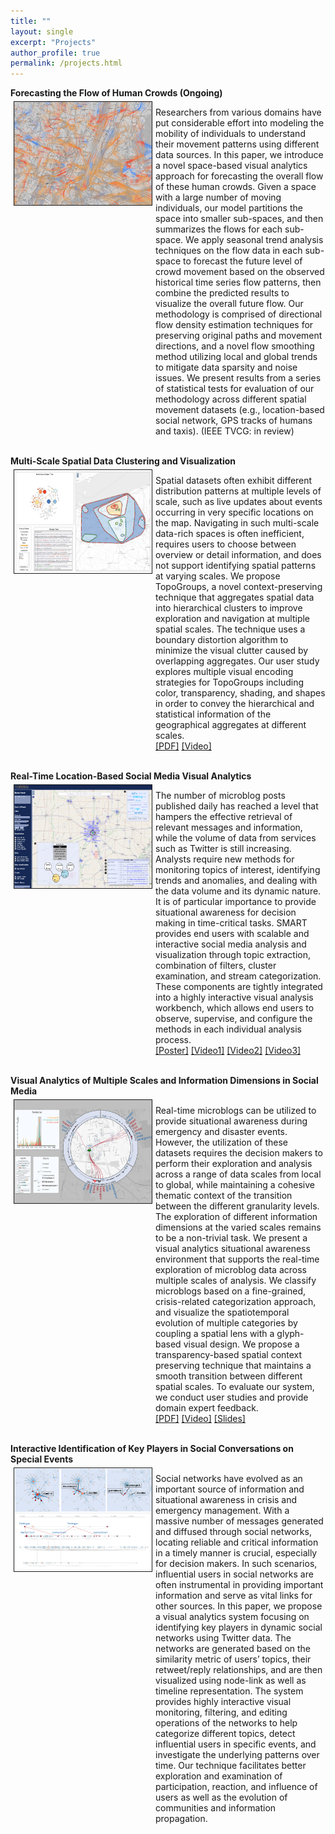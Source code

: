 ```yaml
---
title: ""
layout: single
excerpt: "Projects"
author_profile: true
permalink: /projects.html
---
```


**Forecasting the Flow of Human Crowds (Ongoing)**<br>
<img class="bord" style="float: left; margin: 5px 5px 5px 5px;" src="/images/TVCG17-teaser.png" width="220" border="1"/>
<p class="dsp" style="overflow: hidden;">Researchers from various domains have put considerable effort into modeling the mobility of individuals to understand their movement patterns using different data sources. In this paper, we introduce a novel space-based visual analytics approach for forecasting the overall flow of these human crowds. Given a space with a large number of moving individuals, our model partitions the space into smaller sub-spaces, and then summarizes the flows for each sub-space. We apply seasonal trend analysis techniques on the flow data in each sub-space to forecast the future level of crowd movement based on the observed historical time series flow patterns, then combine the predicted results to visualize the overall future flow. Our methodology is comprised of directional flow density estimation techniques for preserving original paths and movement directions, and a novel flow smoothing method utilizing local and global trends to mitigate data sparsity and noise issues. We present results from a series of statistical tests for evaluation of our methodology across different spatial movement datasets (e.g., location-based social network, GPS tracks of humans and taxis). (IEEE TVCG: in review)<br>
</p>

<br>**Multi-Scale Spatial Data Clustering and Visualization**<br>
<img class="bord" style="float: left; margin: 5px 5px 5px 5px;" src="/images/CHI17-teaser.png" width="220" border="1"/>
<p class="dsp" style="overflow: hidden;">Spatial datasets often exhibit different distribution patterns at multiple levels of scale, such as live updates about events occurring in very specific locations on the map. Navigating in such multi-scale data-rich spaces is often inefficient, requires users to choose between overview or detail information, and does not support identifying spatial patterns at varying scales. We propose TopoGroups, a novel context-preserving technique that aggregates spatial data into hierarchical clusters to improve exploration and navigation at multiple spatial scales. The technique uses a boundary distortion algorithm to minimize the visual clutter caused by overlapping aggregates. Our user study explores multiple visual encoding strategies for TopoGroups including color, transparency, shading, and shapes in order to convey the hierarchical and statistical information of the geographical aggregates at different scales.<br>
<a href="http://pixel.ecn.purdue.edu:8080/~zhan1486/permanent/CHI17/TopoGroups.pdf">[PDF]</a>
<a href="http://pixel.ecn.purdue.edu:8080/~zhan1486/permanent/CHI17/TopoGroups.mp4">[Video]</a>
</p>

<br>**Real-Time Location-Based Social Media Visual Analytics**<br>
<img class="bord" style="float: left; margin: 5px 5px 5px 5px;" src="/images/SMART.png" width="220" border="1"/>
<p class="dsp" style="overflow: hidden;">The number of microblog posts published daily has reached a level that hampers the effective retrieval of relevant messages and information, while the volume of data from services such as Twitter is still increasing. Analysts require new methods for monitoring topics of interest, identifying trends and anomalies, and dealing with the data volume and its dynamic nature. It is of particular importance to provide situational awareness for decision making in time-critical tasks. SMART provides end users with scalable and interactive social media analysis and visualization
through topic extraction, combination of filters, cluster examination, and stream categorization. These components are tightly integrated into a highly interactive visual analysis workbench, which allows end users to observe, supervise, and configure the methods in each individual analysis process.<br>
<a href="http://pixel.ecn.purdue.edu:8080/~zhan1486/permanent/SMART/SMARTPoster.pdf">[Poster]</a>
<a href="http://pixel.ecn.purdue.edu:8080/~zhan1486/permanent/SMART/SMARTDemo-bostonBombing.wmv">[Video1]</a>
<a href="http://pixel.ecn.purdue.edu:8080/~zhan1486/permanent/SMART/SMARTDemo-HurricaneSandy.wmv">[Video2]</a>
<a href="http://pixel.ecn.purdue.edu:8080/~zhan1486/permanent/SMART/SMARTDemo-SuperBowl.wmv">[Video3]</a>
</p>

<br>**Visual Analytics of Multiple Scales and Information Dimensions in Social Media**<br>
<img class="bord" style="float: left; margin: 5px 5px 5px 5px;" src="/images/EV16-teaser.png" width="220" border="1"/>
<p class="dsp" style="overflow: hidden;">Real-time microblogs can be utilized to provide situational awareness during emergency and disaster events. However, the utilization of these datasets requires the decision makers to perform their exploration and analysis across a range of data scales from local to global, while maintaining a cohesive thematic context of the transition between the different granularity levels. The exploration of different information dimensions at the varied scales remains to be a non-trivial task. We present a visual analytics situational awareness environment that supports the real-time exploration of microblog data across multiple scales of analysis. We classify microblogs based on a fine-grained, crisis-related categorization approach, and visualize the spatiotemporal evolution of multiple categories by coupling a spatial lens with a glyph-based visual design. We propose a transparency-based spatial context preserving technique that maintains a smooth transition between different spatial scales. To evaluate our system, we conduct user studies and provide domain expert feedback.<br>
<a href="http://pixel.ecn.purdue.edu:8080/~zhan1486/permanent/EV16/Eurovis16_Microblogs_Zhang_paper.pdf">[PDF]</a>
<a href="http://pixel.ecn.purdue.edu:8080/~zhan1486/permanent/EV16/Eurovis16_Microblogs_Zhang_video.mp4">[Video]</a>
<a href="http://pixel.ecn.purdue.edu:8080/~zhan1486/permanent/EV16/Eurovis16_Microblogs_Zhang_slides.pdf">[Slides]</a>
</p>

<br>**Interactive Identification of Key Players in Social Conversations on Special Events**<br>
<img class="bord" style="float: left; margin: 5px 5px 5px 5px;" src="/images/VIS14-network.png" width="220" border="1"/>
<p class="dsp" style="overflow: hidden;">
Social networks have evolved as an important source of information and situational awareness in crisis and emergency management. With a massive number of messages generated and diffused through social networks, locating reliable and critical information in a timely manner is crucial, especially for decision makers. In such scenarios, influential users in social networks are often instrumental in providing important information and serve as vital links for other sources. In this paper, we propose a visual analytics system focusing on identifying key players in dynamic social networks using Twitter data. The networks are generated based on the similarity metric of users’ topics, their retweet/reply relationships, and are then visualized using node-link as well as timeline representation. The system provides highly interactive visual monitoring, filtering, and editing operations of the networks to help categorize different topics, detect influential users in specific events, and investigate the underlying patterns over time. Our technique facilitates better exploration and examination of participation, reaction, and influence of users as well as the evolution of communities and information propagation.<br>
</p>